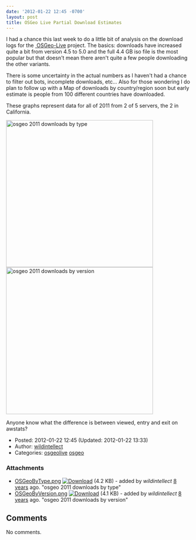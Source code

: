 ```yaml
---
date: '2012-01-22 12:45 -0700'
layout: post
title: OSGeo Live Partial Download Estimates
---
```


I had a chance this last week to do a little bit of analysis on the
download logs for the
<a href="http://live.osgeo.org" class="ext-link"> OSGeo-Live</a>
project. The basics: downloads have increased quite a bit from version
4.5 to 5.0 and the full 4.4 GB iso file is the most popular but that
doesn't mean there aren't quite a few people downloading the other
variants.

There is some uncertainty in the actual numbers as I haven't had a
chance to filter out bots, incomplete downloads, etc... Also for those
wondering I do plan to follow up with a Map of downloads by
country/region soon but early estimate is people from 100 different
countries have downloaded.

These graphs represent data for all of 2011 from 2 of 5 servers, the 2
in California.

[<img src="../raw-attachment/blog/live2011estimates/OSGeoByType.png" title="osgeo 2011 downloads by type" alt="osgeo 2011 downloads by type" width="400" />](../attachment/blog/live2011estimates/OSGeoByType.png.html)
[<img src="../raw-attachment/blog/live2011estimates/OSGeoByVersion.png" title="osgeo 2011 downloads by version" alt="osgeo 2011 downloads by version" width="400" />](../attachment/blog/live2011estimates/OSGeoByVersion.png.html)

Anyone know what the difference is between viewed, entry and exit on
awstats?

-   Posted: 2012-01-22 12:45 (Updated: 2012-01-22 13:33)
-   Author: [wildintellect](author/wildintellect.html)
-   Categories: [osgeolive](category/osgeolive.html)
    [osgeo](category/osgeo.html)

### Attachments

-   [OSGeoByType.png](../attachment/blog/live2011estimates/OSGeoByType.png.html "View attachment")
    <a href="../raw-attachment/blog/live2011estimates/OSGeoByType.png" class="trac-rawlink" title="Download"><img src="../chrome/common/download.png" alt="Download" /></a>
    (4.2 KB) - added by *wildintellect*
    <a href="http://192.168.1.113/timeline?from=2012-01-22T12%3A46%3A06-08%3A00&amp;precision=second" class="timeline" title="2012-01-22T12:46:06-08:00 in Timeline">8
    years</a> ago. "osgeo 2011 downloads by type"
-   [OSGeoByVersion.png](../attachment/blog/live2011estimates/OSGeoByVersion.png.html "View attachment")
    <a href="../raw-attachment/blog/live2011estimates/OSGeoByVersion.png" class="trac-rawlink" title="Download"><img src="../chrome/common/download.png" alt="Download" /></a>
    (4.1 KB) - added by *wildintellect*
    <a href="http://192.168.1.113/timeline?from=2012-01-22T12%3A46%3A27-08%3A00&amp;precision=second" class="timeline" title="2012-01-22T12:46:27-08:00 in Timeline">8
    years</a> ago. "osgeo 2011 downloads by version"

Comments
--------

No comments.

